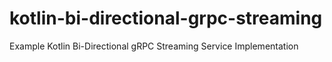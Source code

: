 # kotlin-bi-directional-grpc-streaming
Example Kotlin Bi-Directional gRPC Streaming Service Implementation
